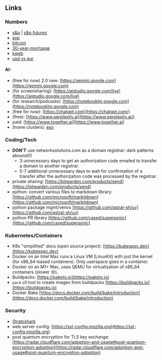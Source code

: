 ## Links

### Numbers
- [s&p](https://www.google.com/search?q=s%26p500+stock+price) | [s&p futures](https://www.investing.com/indices/us-spx-500-futures)
- [axp](https://www.google.com/search?q=AXP+stock+price)
- [bitcoin](https://www.google.com/search?q=bitcoin+price)
- [30-year-mortgage](https://fred.stlouisfed.org/series/MORTGAGE30US)
- [kweb](https://www.google.com/search?q=kweb+stock+price)
- [usd vs eur](https://www.google.com/search?q=usd%20vs%20eur)

#### AI:
- (free for now) 2.0 new: [https://gemini.google.com](https://gemini.google.com)
- (for screensharing): [https://aistudio.google.com/live](https://aistudio.google.com/live)
- (for research/podcasts): [https://notebooklm.google.com](https://notebooklm.google.com)
- (free for now): [https://chatgpt.com](https://chatgpt.com/)
- (free): [https://www.perplexity.ai](https://www.perplexity.ai/)
- paid: [https://www.together.ai](https://www.together.ai)
- (home clusters): [exo](https://github.com/exo-explore/exo?tab=readme-ov-file)

### Coding/Tech
- **DON'T** use networksolutions.com as a domain registrar: dark patterns abound(!)
  -  3 unnecessary days to get an authorization code emailed to transfer a domain to another registrar.
  -  5-7 additional unnecessary days to wait for confirmation of a transfer after the authorization code was processed by the registrar.
- private sharing: [https://bitwarden.com/products/send](https://bitwarden.com/products/send)
- python: convert various files to markdown library: [https://github.com/microsoft/markitdown](https://github.com/microsoft/markitdown)
- python package mgmt/venvs [https://github.com/astral-sh/uv](https://github.com/astral-sh/uv)
- python PR library [https://github.com/cased/supersonic](https://github.com/cased/supersonic)

### Kubernetes/Containers
- K8s "simplified" docs (open source project): [https://kubespec.dev](https://kubespec.dev)
- Docker on an Intel Mac runs a Linux VM (LinuxKit) with just the kernel (for x86_64-based containers). Only userspace goes in a container.
- Docker on an M1+ Mac, uses QEMU for virtualization of x86_64 containers (slower 😢).
- Buildpacks: [https://paketo.io](https://paketo.io)
- `pack` cli tool to create images from buildpacks [https://buildpacks.io](https://buildpacks.io)
- Docker Bake [https://docs.docker.com/build/bake/introduction](https://docs.docker.com/build/bake/introduction)

### Security
- [Stratoshark](https://gitlab.com/wireshark/wireshark/-/blob/master/doc/stratoshark-quick-start.adoc)
- web server config: [https://ssl-config.mozilla.org](https://ssl-config.mozilla.org)
- post quantum encryption for TLS key exchange: [https://radar.cloudflare.com/adoption-and-usage#post-quantum-encryption-adoption](https://radar.cloudflare.com/adoption-and-usage#post-quantum-encryption-adoption)  
